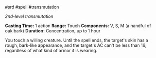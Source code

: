  #srd #spell #transmutation 

*2nd-level transmutation*

**Casting Time:** 1 action
**Range:** Touch
**Components:** V, S, M (a handful of oak bark)
**Duration:** Concentration, up to 1 hour

You touch a willing creature. Until the spell ends, the target's skin has a rough, bark-like appearance, and the target's AC can't be less than 16, regardless of what kind of armor it is wearing.
